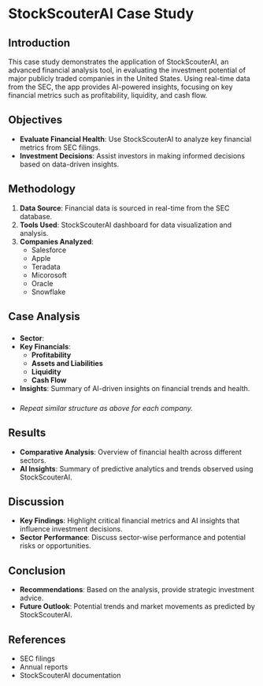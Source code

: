# StockScouterAI Case Study

## Introduction
This case study demonstrates the application of StockScouterAI, an advanced financial analysis tool, in evaluating the investment potential of major publicly traded companies in the United States. Using real-time data from the SEC, the app provides AI-powered insights, focusing on key financial metrics such as profitability, liquidity, and cash flow.

## Objectives
- **Evaluate Financial Health**: Use StockScouterAI to analyze key financial metrics from SEC filings.
- **Investment Decisions**: Assist investors in making informed decisions based on data-driven insights.

## Methodology
1. **Data Source**: Financial data is sourced in real-time from the SEC database.
2. **Tools Used**: StockScouterAI dashboard for data visualization and analysis.
3. **Companies Analyzed**:
   - Salesforce
   - Apple
   - Teradata 
   - Micorosoft
   - Oracle
   - Snowflake

## Case Analysis
### 
- **Sector**: 
- **Key Financials**:
  - **Profitability**
  - **Assets and Liabilities**
  - **Liquidity**
  - **Cash Flow**
- **Insights**: Summary of AI-driven insights on financial trends and health.

### 
- *Repeat similar structure as above for each company.*

## Results
- **Comparative Analysis**: Overview of financial health across different sectors.
- **AI Insights**: Summary of predictive analytics and trends observed using StockScouterAI.

## Discussion
- **Key Findings**: Highlight critical financial metrics and AI insights that influence investment decisions.
- **Sector Performance**: Discuss sector-wise performance and potential risks or opportunities.

## Conclusion
- **Recommendations**: Based on the analysis, provide strategic investment advice.
- **Future Outlook**: Potential trends and market movements as predicted by StockScouterAI.

## References
- SEC filings
- Annual reports
- StockScouterAI documentation

